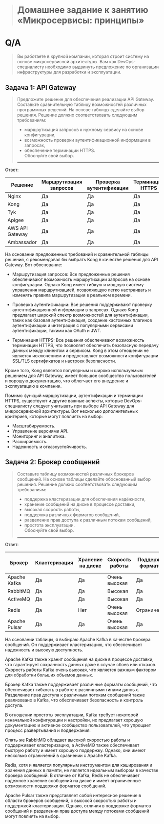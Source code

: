 > # Домашнее задание к занятию «Микросервисы: принципы»

# Q/A

> Вы работаете в крупной компании, которая строит систему на основе микросервисной архитектуры. Вам как DevOps-специалисту необходимо выдвинуть предложение по организации инфраструктуры для разработки и эксплуатации.

 ## Задача 1: API Gateway

> Предложите решение для обеспечения реализации API Gateway. Составьте сравнительную таблицу возможностей различных программных решений. На основе таблицы сделайте выбор решения.
> Решение должно соответствовать следующим требованиям:
> * маршрутизация запросов к нужному сервису на основе конфигурации,
> * возможность проверки аутентификационной информации в запросах,
> * обеспечение терминации HTTPS.    
> Обоснуйте свой выбор.
>  
> ---

Ответ:


| Решение    | Маршрутизация запросов | Проверка аутентификации | Терминация HTTPS |
|------------|-----------------------|-------------------------|------------------|
| Nginx       | Да                    | Да                      | Да               |
| Kong       | Да                    | Да                      | Да               |
| Tyk        | Да                    | Да                      | Да               |
| Apigee     | Да                    | Да                      | Да               |
| AWS API Gateway     | Да                    | Да                      | Да               |
| Ambassador | Да                    | Да                      | Да               |

На основании предложенных требований и сравнительной таблицы решений, я рекомендовал бы выбрать Kong в качестве решения для API Gateway. Вот обоснование:

* Маршрутизация запросов: Все предложенные решения обеспечивают возможность маршрутизации запросов на основе конфигурации. Однако Kong имеет гибкую и мощную систему управления маршрутизацией, позволяющую легко настраивать и изменять правила маршрутизации в реальном времени.

* Проверка аутентификации: Все решения поддерживают проверку аутентификационной информации в запросах. Однако Kong предлагает широкий спектр возможностей для аутентификации, таких как базовая аутентификация, создание кастомных плагинов аутентификации и интеграция с популярными сервисами аутентификации, такими как OAuth и JWT.

* Терминация HTTPS: Все решения обеспечивают возможность терминации HTTPS, что позволяет обеспечить безопасную передачу данных между клиентом и сервисом. Kong в этом отношении не является исключением и предоставляет возможности конфигурации SSL/TLS сертификатов и настроек безопасности.

Кроме того, Kong является популярным и широко используемым решением для API Gateway, имеет большое сообщество пользователей и хорошую документацию, что облегчает его внедрение и эксплуатацию в компании.

Помимо функций маршрутизации, аутентификации и терминации HTTPS, существуют и другие важные аспекты, которые DevOps-специалисту следует учитывать при выборе API Gateway для микросервисной архитектуры. Вот несколько дополнительных критериев, которые могут повлиять на выбор:

* Масштабируемость.
* Управление версиями API.
* Мониторинг и аналитика.
* Расширяемость.
* Надежность и отказоустойчивость.

## Задача 2: Брокер сообщений

> Составьте таблицу возможностей различных брокеров сообщений. На основе таблицы сделайте обоснованный выбор решения.
> Решение должно соответствовать следующим требованиям:
> * поддержка кластеризации для обеспечения надёжности,
> * хранение сообщений на диске в процессе доставки,
> * высокая скорость работы,
> * поддержка различных форматов сообщений,
> * разделение прав доступа к различным потокам сообщений,
> * простота эксплуатации.    
> Обоснуйте свой выбор.
>  
> ---

Ответ:

| Брокер         | Кластеризация | Хранение на диске | Скорость работы | Поддержка форматов | Разделение прав доступа | Простота эксплуатации |
|----------------|---------------|------------------|-----------------|--------------------|-------------------------|-----------------------|
| Apache Kafka   | Да            | Да               | Очень высокая    | Да                 | Да                      | Средняя               |
| RabbitMQ       | Да            | Да               | Высокая          | Да                 | Да                      | Высокая               |
| ActiveMQ       | Да            | Да               | Высокая          | Да                 | Да                      | Средняя               |
| Redis          | Да            | Нет              | Очень высокая    | Ограниченно         | Нет                     | Высокая               |
| Apache Pulsar  | Да            | Да               | Очень высокая    | Да                 | Да                      | Средняя               |

На основании таблицы, я выбираю Apache Kafka в качестве брокера сообщений. Он поддерживает кластеризацию, что обеспечивает надежность и высокую доступность.

Apache Kafka также хранит сообщения на диске в процессе доставки, что гарантирует сохранность данных даже в случае сбоев или отказов. Скорость работы Kafka очень высокая, что является важным фактором для обработки больших объемов данных.

Брокер Kafka также поддерживает различные форматы сообщений, что обеспечивает гибкость в работе с различными типами данных. Разделение прав доступа к различным потокам сообщений также реализовано в Kafka, что обеспечивает безопасность и контроль доступа.

В отношении простоты эксплуатации, Kafka требует некоторой изначальной конфигурации и настройки, но предлагает хорошую документацию и активное сообщество пользователей, что упрощает процесс развертывания и поддержания.

Опять же RabbitMQ обладает высокой скоростью работы и поддерживает кластеризацию, а ActiveMQ также обеспечивает быструю работу и имеет хорошую поддержку. Однако, они имеют несколько ограничений в сравнении с Apache Kafka.

Redis, хотя и является популярным инструментом для кэширования и хранения данных в памяти, не является идеальным выбором в качестве брокера сообщений. В отличие от Kafka, Redis не обеспечивает надежное хранение сообщений на диске и имеет ограниченные возможности поддержки форматов сообщений.

Apache Pulsar также представляет собой интересное решение в области брокеров сообщений, с высокой скоростью работы и поддержкой кластеризации. Однако, отличия в поддержке форматов сообщений и разделении прав доступа между потоками сообщений могут повлиять на выбор.


